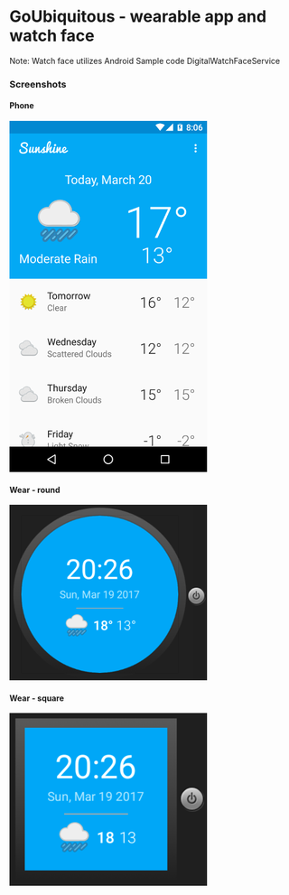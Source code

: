 # GoUbiquitous - wearable app and watch face
Note: Watch face utilizes Android Sample code DigitalWatchFaceService


### Screenshots
#### Phone
![Phone free screen](docs/mobile.png)

#### Wear - round
![Wear - round](docs/wear-round.png)

#### Wear - square
![Wear - square](docs/wear-square.png)

